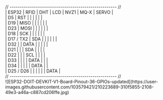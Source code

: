 <div>
// ----------------------------------------------------- // <br>
  | ESP32     | RFID |  DHT | LCD | NVZ1 | MQ-X | SERVO |<br>
  | D5        | RST  |      |     |      |      |       |<br>
  | D19       | MISO |      |     |      |      |       |<br>
  | D23       | MOSI |      |     |      |      |       |<br>
  | D18       | SCK  |      |     |      |      |       |<br>
  | D17 / TX2 | SDA  |      |     |      |      |       |<br>
  | D32       |      | DATA |     |      |      |       |<br>
  | D21       |      |      | SDA |      |      |       |<br>
  | D22       |      |      | SCL |      |      |       |<br>
  | D33       |      |      |     | DATA |      |       |<br>
  | D34       |      |      |     |      | DATA |       |<br>
  | D25 / D26 |      |      |     |      |      | DATA  | <br>
// ----------------------------------------------------- //<br>
</div>
![ESP32-DOIT-DEVKIT-V1-Board-Pinout-36-GPIOs-updated](https://user-images.githubusercontent.com/103579421/210223689-310f5855-2108-49e3-a46a-c887cd206ffe.jpg)
